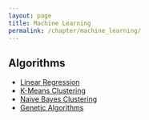 ```yaml
---
layout: page
title: Machine Learning
permalink: /chapter/machine_learning/
---
```


Algorithms
----------

* [Linear Regression](/chapter/linear_regression/)
* [K-Means Clustering](/chapter/k_means_clustering/)
* [Naive Bayes Clustering](/chapter/naive_bayes/)
* [Genetic Algorithms](/chapter/genetic_algorithms/)
